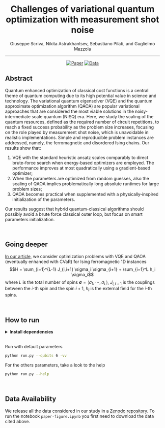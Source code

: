 <div align="center">

# Challenges of variational quantum optimization with measurement shot noise
Giuseppe Scriva, Nikita Astrakhantsev, Sebastiano Pilati, and Guglielmo Mazzola

-----

[![Paper](http://img.shields.io/badge/Paper-arXiv%202308.00044-B31B1B.svg)](https://arxiv.org/abs/2308.00044)
[![Data](https://zenodo.org/badge/DOI/10.5281/zenodo.8223528.svg)](https://doi.org/10.5281/zenodo.8223528)

</div>

## Abstract

Quantum enhanced optimization of classical cost functions is a central theme of quantum computing due to its high potential value in science and technology.
The variational quantum eigensolver (VQE) and the quantum approximate optimization algorithm (QAOA) are popular variational approaches that are considered the most viable solutions in the noisy-intermediate scale quantum (NISQ) era.
Here, we study the scaling of the quantum resources, defined as the required number of circuit repetitions, to reach a fixed success probability as the problem size increases, focusing on the role played by measurement shot noise, which is unavoidable in realistic implementations.
Simple and reproducible problem instances are addressed, namely, the ferromagnetic and disordered Ising chains. 
Our results show that: 
1. VQE with the standard heuristic ansatz scales comparably to direct brute-force search when energy-based optimizers are employed. The performance improves at most quadratically using a gradient-based optimizer;
2. When the parameters are optimized from random guesses, also the scaling of QAOA implies problematically long absolute runtimes for large problem sizes;
3. QAOA becomes practical when supplemented with a physically-inspired initialization of the parameters.

Our results suggest that hybrid quantum-classical algorithms should possibly avoid a brute force classical outer loop, but focus on smart parameters initialization.

<br>

## Going deeper

[In our article](https://arxiv.org/abs/2308.00044), we consider optimization problems with VQE and QAOA (eventually enhanced with CVaR) for Ising ferromagnetic 1D instances 
$$H = \sum_{i=1}^{L-1} J_{i,i+1} \sigma_i \sigma_{i+1} + \sum_{i=1}^L h_i \sigma_i$$
where $L$ is the total number of spins $\mathbf{\sigma} = (\sigma_1, \cdots, \sigma_L)$, $J_{i,i+1}$ is the couplings between the $i$-th spin and the spin $i+1$, $h_i$ is the external field for the $i$-th spins.

<br>


## How to run

<details>
<summary><b>Install dependencies</b></summary>

```bash
# clone project
git clone https://github.com/gscriva/cvar-opt
cd cvar-opt

# [OPTIONAL] create conda environment
conda create -n myenv python=3.10
conda activate myenv

# install requirements
pip install -r requirements.txt
```
</details>

<br>

Run with default parameters
```bash
python run.py --qubits 6 -vv
```

For the others parameters, take a look to the help
```bash
python run.py --help
```

<br>

## Data Availability

We release all the data considered in our study in a [Zenodo repository](https://doi.org/10.5281/zenodo.8223528). To run the notebook `paper-figure.ipynb` you first need to download the data cited above.

